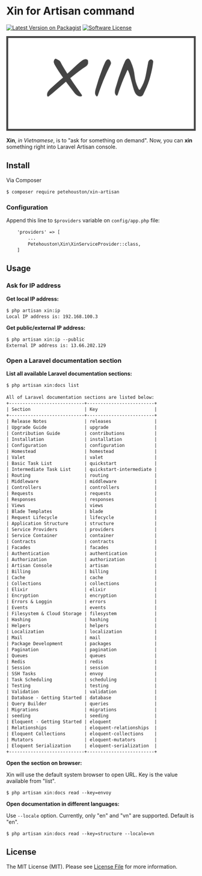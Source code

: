 # Xin for Artisan command

[![Latest Version on Packagist][ico-version]][link-packagist]
[![Software License][ico-license]](LICENSE.md)

![Xin Logo](xin-logo.png)

**Xin**, _in Vietnamese_, is to "ask for something on demand". Now, you can **xin** something right into Laravel Artisan console.

## Install

Via Composer

``` bash
$ composer require petehouston/xin-artisan
```

### Configuration

Append this line to `$providers` variable on `config/app.php` file:

```
    'providers' => [
        ...
        Petehouston\Xin\XinServiceProvider::class,
    ]
```

## Usage

### Ask for IP address

**Get local IP address:**

```
$ php artisan xin:ip
Local IP address is: 192.168.100.3
```

**Get public/external IP address:**

```
$ php artisan xin:ip --public
External IP address is: 13.66.202.129
```

### Open a Laravel documentation section

**List all available Laravel documentation sections:**

```
$ php artisan xin:docs list

All of Laravel documentation sections are listed below:
+----------------------------+-------------------------+
| Section                    | Key                     |
+----------------------------+-------------------------+
| Release Notes              | releases                |
| Upgrade Guide              | upgrade                 |
| Contribution Guide         | contributions           |
| Installation               | installation            |
| Configuration              | configuration           |
| Homestead                  | homestead               |
| Valet                      | valet                   |
| Basic Task List            | quickstart              |
| Intermediate Task List     | quickstart-intermediate |
| Routing                    | routing                 |
| Middleware                 | middleware              |
| Controllers                | controllers             |
| Requests                   | requests                |
| Responses                  | responses               |
| Views                      | views                   |
| Blade Templates            | blade                   |
| Request Lifecycle          | lifecycle               |
| Application Structure      | structure               |
| Service Providers          | providers               |
| Service Container          | container               |
| Contracts                  | contracts               |
| Facades                    | facades                 |
| Authentication             | authentication          |
| Authorization              | authorization           |
| Artisan Console            | artisan                 |
| Billing                    | billing                 |
| Cache                      | cache                   |
| Collections                | collections             |
| Elixir                     | elixir                  |
| Encryption                 | encryption              |
| Errors & Loggin            | errors                  |
| Events                     | events                  |
| Filesystem & Cloud Storage | filesystem              |
| Hashing                    | hashing                 |
| Helpers                    | helpers                 |
| Localization               | localization            |
| Mail                       | mail                    |
| Package Development        | packages                |
| Pagination                 | pagination              |
| Queues                     | queues                  |
| Redis                      | redis                   |
| Session                    | session                 |
| SSH Tasks                  | envoy                   |
| Task Scheduling            | scheduling              |
| Testing                    | testing                 |
| Validation                 | validation              |
| Database - Getting Started | database                |
| Query Builder              | queries                 |
| Migrations                 | migrations              |
| seeding                    | seeding                 |
| Eloquent - Getting Started | eloquent                |
| Relationships              | eloquent-relationships  |
| Eloquent Collections       | eloquent-collections    |
| Mutators                   | eloquent-mutators       |
| Eloquent Serialization     | eloquent-serialization  |
+----------------------------+-------------------------+
```

**Open the section on browser:**

Xin will use the default system browser to open URL. Key is the value available from "list".

```
$ php artisan xin:docs read --key=envoy
```

**Open documentation in different languages:**

Use `--locale` option. Currently, only "en" and "vn" are supported. Default is "en".

```
$ php artisan xin:docs read --key=structure --locale=vn
```


## License

The MIT License (MIT). Please see [License File](LICENSE.md) for more information.

[ico-version]: https://img.shields.io/packagist/v/petehouston/xin-artisan.svg?style=flat-square
[ico-license]: https://img.shields.io/badge/license-MIT-brightgreen.svg?style=flat-square
[ico-downloads]: https://img.shields.io/packagist/dt/petehouston/xin-artisan.svg?style=flat-square

[link-packagist]: https://packagist.org/packages/petehouston/xin-artisan
[link-downloads]: https://packagist.org/packages/petehouston/xin-artisan
[link-author]: https://github.com/petehouston
[link-contributors]: ../../contributors
